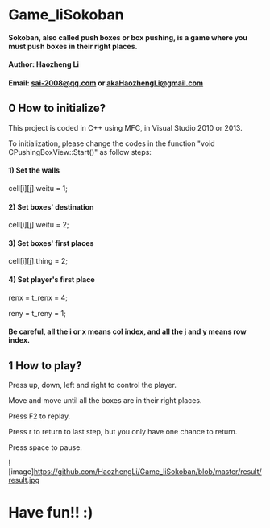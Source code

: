# Game_liSokoban
#### Sokoban, also called push boxes or box pushing, is a game where you must push boxes in their right places.

#### Author: Haozheng Li
#### Email: sai-2008@qq.com or akaHaozhengLi@gmail.com

## 0 How to initialize?

This project is coded in C++ using MFC, in Visual Studio 2010 or 2013.

To initialization, please change the codes in the function "void CPushingBoxView::Start()" as follow steps:

#### 1) Set the walls

cell[i][j].weitu = 1;

#### 2) Set boxes' destination

cell[i][j].weitu = 2;

#### 3) Set boxes' first places

cell[i][j].thing = 2;

#### 4) Set player's first place

renx = t_renx = 4;

reny = t_reny = 1;

#### Be careful, all the i or x means col index, and all the j and y means row index.

## 1 How to play?

Press up, down, left and right to control the player.

Move and move until all the boxes are in their right places.

Press F2 to replay.

Press r to return to last step, but you only have one chance to return.

Press space to pause.

![image]https://github.com/HaozhengLi/Game_liSokoban/blob/master/result/result.jpg

# Have fun!! :)

